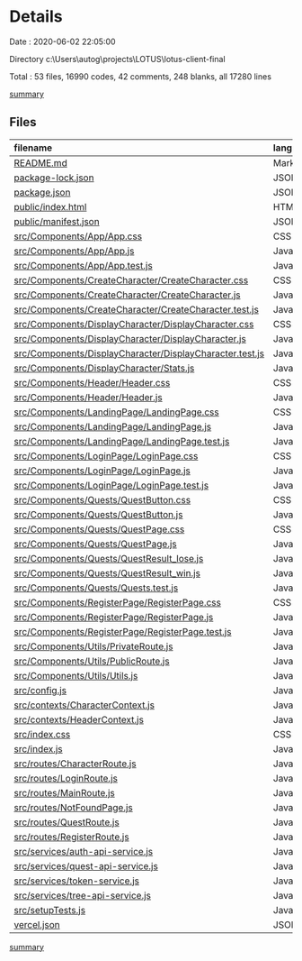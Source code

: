 # Details

Date : 2020-06-02 22:05:00

Directory c:\Users\autog\projects\LOTUS\lotus-client-final

Total : 53 files,  16990 codes, 42 comments, 248 blanks, all 17280 lines

[summary](results.md)

## Files
| filename | language | code | comment | blank | total |
| :--- | :--- | ---: | ---: | ---: | ---: |
| [README.md](/README.md) | Markdown | 37 | 0 | 32 | 69 |
| [package-lock.json](/package-lock.json) | JSON | 15,399 | 0 | 1 | 15,400 |
| [package.json](/package.json) | JSON | 32 | 0 | 1 | 33 |
| [public/index.html](/public/index.html) | HTML | 18 | 10 | 2 | 30 |
| [public/manifest.json](/public/manifest.json) | JSON | 9 | 0 | 1 | 10 |
| [src/Components/App/App.css](/src/Components/App/App.css) | CSS | 16 | 0 | 3 | 19 |
| [src/Components/App/App.js](/src/Components/App/App.js) | JavaScript | 45 | 0 | 5 | 50 |
| [src/Components/App/App.test.js](/src/Components/App/App.test.js) | JavaScript | 14 | 0 | 2 | 16 |
| [src/Components/CreateCharacter/CreateCharacter.css](/src/Components/CreateCharacter/CreateCharacter.css) | CSS | 11 | 0 | 2 | 13 |
| [src/Components/CreateCharacter/CreateCharacter.js](/src/Components/CreateCharacter/CreateCharacter.js) | JavaScript | 68 | 0 | 7 | 75 |
| [src/Components/CreateCharacter/CreateCharacter.test.js](/src/Components/CreateCharacter/CreateCharacter.test.js) | JavaScript | 8 | 0 | 2 | 10 |
| [src/Components/DisplayCharacter/DisplayCharacter.css](/src/Components/DisplayCharacter/DisplayCharacter.css) | CSS | 48 | 0 | 7 | 55 |
| [src/Components/DisplayCharacter/DisplayCharacter.js](/src/Components/DisplayCharacter/DisplayCharacter.js) | JavaScript | 135 | 0 | 15 | 150 |
| [src/Components/DisplayCharacter/DisplayCharacter.test.js](/src/Components/DisplayCharacter/DisplayCharacter.test.js) | JavaScript | 8 | 0 | 2 | 10 |
| [src/Components/DisplayCharacter/Stats.js](/src/Components/DisplayCharacter/Stats.js) | JavaScript | 21 | 21 | 7 | 49 |
| [src/Components/Header/Header.css](/src/Components/Header/Header.css) | CSS | 59 | 0 | 8 | 67 |
| [src/Components/Header/Header.js](/src/Components/Header/Header.js) | JavaScript | 49 | 0 | 6 | 55 |
| [src/Components/LandingPage/LandingPage.css](/src/Components/LandingPage/LandingPage.css) | CSS | 34 | 0 | 5 | 39 |
| [src/Components/LandingPage/LandingPage.js](/src/Components/LandingPage/LandingPage.js) | JavaScript | 21 | 0 | 2 | 23 |
| [src/Components/LandingPage/LandingPage.test.js](/src/Components/LandingPage/LandingPage.test.js) | JavaScript | 8 | 0 | 2 | 10 |
| [src/Components/LoginPage/LoginPage.css](/src/Components/LoginPage/LoginPage.css) | CSS | 17 | 0 | 3 | 20 |
| [src/Components/LoginPage/LoginPage.js](/src/Components/LoginPage/LoginPage.js) | JavaScript | 53 | 0 | 6 | 59 |
| [src/Components/LoginPage/LoginPage.test.js](/src/Components/LoginPage/LoginPage.test.js) | JavaScript | 8 | 0 | 2 | 10 |
| [src/Components/Quests/QuestButton.css](/src/Components/Quests/QuestButton.css) | CSS | 8 | 0 | 2 | 10 |
| [src/Components/Quests/QuestButton.js](/src/Components/Quests/QuestButton.js) | JavaScript | 83 | 0 | 10 | 93 |
| [src/Components/Quests/QuestPage.css](/src/Components/Quests/QuestPage.css) | CSS | 3 | 0 | 1 | 4 |
| [src/Components/Quests/QuestPage.js](/src/Components/Quests/QuestPage.js) | JavaScript | 110 | 0 | 10 | 120 |
| [src/Components/Quests/QuestResult_lose.js](/src/Components/Quests/QuestResult_lose.js) | JavaScript | 47 | 0 | 5 | 52 |
| [src/Components/Quests/QuestResult_win.js](/src/Components/Quests/QuestResult_win.js) | JavaScript | 60 | 0 | 5 | 65 |
| [src/Components/Quests/Quests.test.js](/src/Components/Quests/Quests.test.js) | JavaScript | 26 | 0 | 5 | 31 |
| [src/Components/RegisterPage/RegisterPage.css](/src/Components/RegisterPage/RegisterPage.css) | CSS | 17 | 0 | 3 | 20 |
| [src/Components/RegisterPage/RegisterPage.js](/src/Components/RegisterPage/RegisterPage.js) | JavaScript | 63 | 0 | 5 | 68 |
| [src/Components/RegisterPage/RegisterPage.test.js](/src/Components/RegisterPage/RegisterPage.test.js) | JavaScript | 8 | 0 | 2 | 10 |
| [src/Components/Utils/PrivateRoute.js](/src/Components/Utils/PrivateRoute.js) | JavaScript | 22 | 0 | 2 | 24 |
| [src/Components/Utils/PublicRoute.js](/src/Components/Utils/PublicRoute.js) | JavaScript | 13 | 0 | 2 | 15 |
| [src/Components/Utils/Utils.js](/src/Components/Utils/Utils.js) | JavaScript | 28 | 1 | 8 | 37 |
| [src/config.js](/src/config.js) | JavaScript | 4 | 0 | 1 | 5 |
| [src/contexts/CharacterContext.js](/src/contexts/CharacterContext.js) | JavaScript | 61 | 0 | 12 | 73 |
| [src/contexts/HeaderContext.js](/src/contexts/HeaderContext.js) | JavaScript | 39 | 0 | 8 | 47 |
| [src/index.css](/src/index.css) | CSS | 12 | 0 | 2 | 14 |
| [src/index.js](/src/index.js) | JavaScript | 17 | 0 | 2 | 19 |
| [src/routes/CharacterRoute.js](/src/routes/CharacterRoute.js) | JavaScript | 26 | 0 | 5 | 31 |
| [src/routes/LoginRoute.js](/src/routes/LoginRoute.js) | JavaScript | 26 | 0 | 5 | 31 |
| [src/routes/MainRoute.js](/src/routes/MainRoute.js) | JavaScript | 11 | 0 | 2 | 13 |
| [src/routes/NotFoundPage.js](/src/routes/NotFoundPage.js) | JavaScript | 12 | 0 | 2 | 14 |
| [src/routes/QuestRoute.js](/src/routes/QuestRoute.js) | JavaScript | 20 | 6 | 5 | 31 |
| [src/routes/RegisterRoute.js](/src/routes/RegisterRoute.js) | JavaScript | 26 | 0 | 5 | 31 |
| [src/services/auth-api-service.js](/src/services/auth-api-service.js) | JavaScript | 31 | 0 | 3 | 34 |
| [src/services/quest-api-service.js](/src/services/quest-api-service.js) | JavaScript | 33 | 0 | 2 | 35 |
| [src/services/token-service.js](/src/services/token-service.js) | JavaScript | 27 | 0 | 5 | 32 |
| [src/services/tree-api-service.js](/src/services/tree-api-service.js) | JavaScript | 34 | 0 | 4 | 38 |
| [src/setupTests.js](/src/setupTests.js) | JavaScript | 1 | 4 | 1 | 6 |
| [vercel.json](/vercel.json) | JSON | 4 | 0 | 1 | 5 |

[summary](results.md)